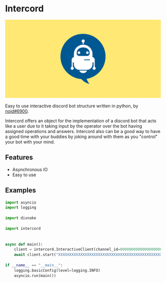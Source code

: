 Intercord
=

![Intercord](./assets/banner.png)

Easy to use interactive discord bot structure written in python, by [noid#6900](https://discordapp.com/users/981079408850903111/).

Intercord offers an object for the implementation of a discord bot that acts like a user due to it taking input by the operator over the bot having assigned operations and answers. Intercord also can be a good way to have a good time with your buddies by joking around with them as you "control" your bot with your mind.

Features
-

- Asynchronous IO
- Easy to use

Examples
-
```py
import asyncio
import logging

import disnake

import intercord


async def main():
    client = intercord.InteractiveClient(channel_id=0000000000000000000, intents=disnake.Intents(message_content=True))
    await client.start("XXXXXXXXXXXXXXXXXXXXXXXXXXXXXXXXXXXXXXXXXXXXXXXXXXXX")

if __name__ == "__main__":
    logging.basicConfig(level=logging.INFO)
    asyncio.run(main())
```